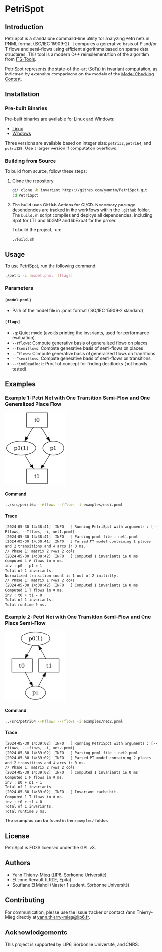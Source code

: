 # PetriSpot

## Introduction

PetriSpot is a standalone command-line utility for analyzing Petri nets in PNML format (ISO/IEC 15909-2). It computes a generative basis of P and/or T flows and semi-flows using efficient algorithms based on sparse data structures. This tool is a modern C++ reimplementation of the [algorithm](https://hal.science/hal-04142675) from [ITS-Tools](https://github.com/lip6/ITSTools).

PetriSpot represents the state-of-the-art (SoTa) in invariant computation, as indicated by extensive comparisons on the models of the [Model Checking Contest](https://mcc.lip6.fr).

## Installation

### Pre-built Binaries

Pre-built binaries are available for Linux and Windows:
- [Linux](https://github.com/yanntm/PetriSpot/tree/Inv-Linux)
- [Windows](https://github.com/yanntm/PetriSpot/tree/Inv-Windows)

Three versions are available based on integer size: `petri32`, `petri64`, and `petri128`. Use a larger version if computation overflows.

### Building from Source

To build from source, follow these steps:

1. Clone the repository:
    ```sh
    git clone -b invariant https://github.com/yanntm/PetriSpot.git
    cd PetriSpot
    ```

2. The build uses GitHub Actions for CI/CD. Necessary package dependencies are tracked in the workflows within the `.github` folder. The `build.sh` script compiles and deploys all dependencies, including Spot for LTL and libGMP and libExpat for the parser.

    To build the project, run:
    ```sh
    ./build.sh
    ```

## Usage

To use PetriSpot, run the following command:

```sh
./petri -i [model.pnml] [flags]
```

### Parameters

#### `[model.pnml]`

- Path of the model file in .pnml format (ISO/IEC 15909-2 standard)

#### `[flags]`

- `-q`: Quiet mode (avoids printing the invariants, used for performance evaluation)
- `--Pflows`: Compute generative basis of generalized flows on places
- `--Psemiflows`: Compute generative basis of semi-flows on places
- `--Tflows`: Compute generative basis of generalized flows on transitions
- `--Tsemiflows`: Compute generative basis of semi-flows on transitions
- `--findDeadlock`: Proof of concept for finding deadlocks (not heavily tested)

## Examples

### Example 1: Petri Net with One Transition Semi-Flow and One Generalized Place Flow

<img src="Petri/examples/net1.png" alt="Net1" width="200">

#### Command

```sh
../src/petri64 --Pflows --Tflows -i examples/net1.pnml
```

#### Trace

```
[2024-05-30 14:38:41] [INFO   ] Running PetriSpot with arguments : [--Pflows, --Tflows, -i, net1.pnml]
[2024-05-30 14:38:41] [INFO   ] Parsing pnml file : net1.pnml
[2024-05-30 14:38:41] [INFO   ] Parsed PT model containing 2 places and 2 transitions and 4 arcs in 0 ms.
// Phase 1: matrix 2 rows 2 cols
[2024-05-30 14:38:42] [INFO   ] Computed 1 invariants in 0 ms
Computed 1 P flows in 0 ms.
inv : p0 - p1 = 1
Total of 1 invariants.
Normalized transition count is 1 out of 2 initially.
// Phase 1: matrix 1 rows 2 cols
[2024-05-30 14:38:42] [INFO   ] Computed 1 invariants in 0 ms
Computed 1 T flows in 0 ms.
inv : t0 + t1 = 0
Total of 1 invariants.
Total runtime 0 ms.
```

### Example 2: Petri Net with One Transition Semi-Flow and One Place Semi-Flow

<img src="Petri/examples/net2.png" alt="Net2" width="200">


#### Command

```sh
../src/petri64 --Pflows --Tflows -i examples/net2.pnml
```

#### Trace

```
[2024-05-30 14:39:02] [INFO   ] Running PetriSpot with arguments : [--Pflows, --Tflows, -i, net2.pnml]
[2024-05-30 14:39:02] [INFO   ] Parsing pnml file : net2.pnml
[2024-05-30 14:39:02] [INFO   ] Parsed PT model containing 2 places and 2 transitions and 4 arcs in 0 ms.
// Phase 1: matrix 2 rows 2 cols
[2024-05-30 14:39:02] [INFO   ] Computed 1 invariants in 0 ms
Computed 1 P flows in 0 ms.
inv : p0 + p1 = 1
Total of 1 invariants.
[2024-05-30 14:39:02] [INFO   ] Invariant cache hit.
Computed 1 T flows in 0 ms.
inv : t0 + t1 = 0
Total of 1 invariants.
Total runtime 0 ms.
```

The examples can be found in the `examples/` folder.

## License

PetriSpot is FOSS licensed under the GPL v3.

## Authors

- Yann Thierry-Mieg (LIP6, Sorbonne Université)
- Etienne Renault (LRDE, Epita)
- Soufiane El Mahdi (Master 1 student, Sorbonne Université)

## Contributing

For communication, please use the issue tracker or contact Yann Thierry-Mieg directly at yann.thierry-mieg@lip6.fr.

## Acknowledgements

This project is supported by LIP6, Sorbonne Université, and CNRS.


